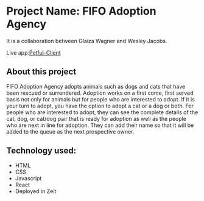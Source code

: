 # Project Name: FIFO Adoption Agency

It is a collaboration between Glaiza Wagner and Wesley Jacobs.

Live app:[Petful-Client](...todo...)

## About this project

FIFO Adoption Agency adopts animals such as dogs and cats that have been rescued or surrendered. Adoption works on a first come, first served basis not only for animals but for people who are interested to adopt. If it is your turn to adopt, you have the option to adopt a cat or a dog or both. 
For people who are interested to adopt, they can see the complete details of the cat, dog, or cat/dog pair that is ready for adoption as well as the people who are next in line for adoption. They can add their name so that it will be added to the queue as the next prospective owner.

## Technology used:
- HTML
- CSS
- Javascript
- React
- Deployed in Zeit
